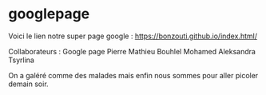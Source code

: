 # googlepage
Voici le lien notre super page google : https://bonzouti.github.io/index.html/

Collaborateurs :
Google page
Pierre Mathieu 
Bouhlel Mohamed
Aleksandra Tsyrlina




On a galéré comme des malades mais enfin nous sommes pour aller picoler demain soir.
